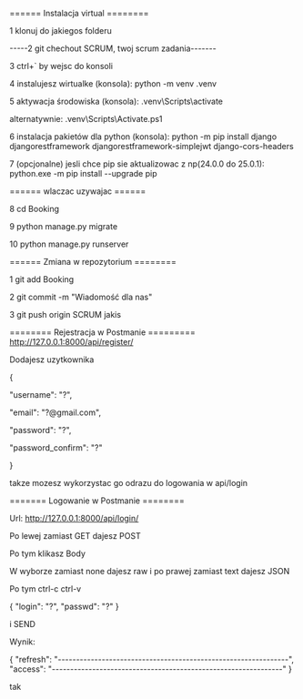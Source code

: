 ====== Instalacja virtual  ========

1 klonuj do jakiegos folderu

-----2 git chechout SCRUM, twoj scrum zadania-------

3 ctrl+` by wejsc do konsoli

4 instalujesz wirtualke (konsola): python -m venv .venv

5 aktywacja środowiska (konsola): .venv\Scripts\activate

alternatywnie: .venv\Scripts\Activate.ps1

6 instalacja pakietów dla python (konsola): python -m pip install django djangorestframework djangorestframework-simplejwt django-cors-headers

7 (opcjonalne) jesli chce pip sie aktualizowac z np(24.0.0 do 25.0.1): python.exe -m pip install --upgrade pip

====== wlaczac uzywajac ====== 

8 cd Booking

9 python manage.py migrate 

10 python manage.py runserver

====== Zmiana w repozytorium ========

1 git add Booking

2 git commit -m "Wiadomość dla nas"

3 git push origin SCRUM jakis

======== Rejestracja w Postmanie =========
http://127.0.0.1:8000/api/register/

Dodajesz uzytkownika 

{

  "username": "?",

  "email": "?@gmail.com",

  "password": "?",

  "password_confirm": "?"

}

takze mozesz wykorzystac go odrazu do logowania w api/login

======= Logowanie w Postmanie ========

Url: http://127.0.0.1:8000/api/login/

Po lewej zamiast GET dajesz POST 

Po tym klikasz Body 

W wyborze zamiast none dajesz raw i po prawej zamiast text dajesz JSON

Po tym ctrl-c ctrl-v

{
    "login": "?",
    "passwd": "?"
}

i SEND

Wynik: 

{
    "refresh": "---------------------------------------------------------------",
    "access": "---------------------------------------------------------------"
}

tak